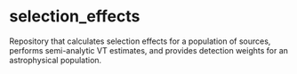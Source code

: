# selection_effects
Repository that calculates selection effects for a population of sources, performs semi-analytic VT estimates, and provides detection weights for an astrophysical population. 
